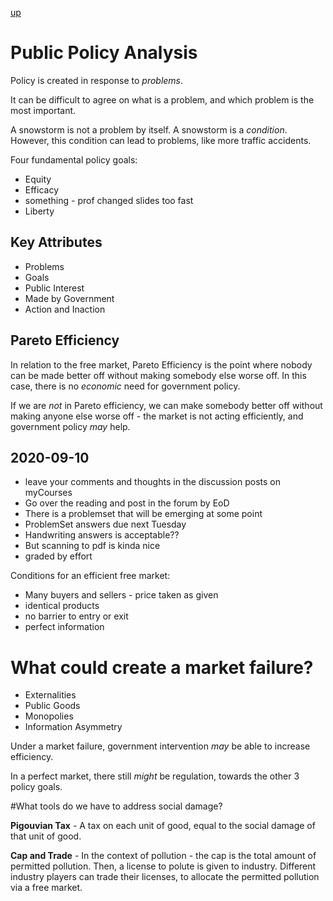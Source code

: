 [up](../../../index.md)

# Public Policy Analysis

Policy is created in response to *problems*.

It can be difficult to agree on what is a problem, and which problem is the most important.

A snowstorm is not a problem by itself. A snowstorm is a *condition*. However, this condition can lead to problems, like more traffic accidents.

Four fundamental policy goals:

- Equity
- Efficacy
- something - prof changed slides too fast
- Liberty

## Key Attributes

- Problems
- Goals
- Public Interest
- Made by Government
- Action and Inaction

## Pareto Efficiency

In relation to the free market, Pareto Efficiency is the point where nobody can be made better off without making somebody else worse off. In this case, there is no *economic* need for government policy.

If we are *not* in Pareto efficiency, we can make somebody better off without making anyone else worse off - the market is not acting efficiently, and government policy *may* help.

## 2020-09-10

- leave your comments and thoughts in the discussion posts on myCourses
- Go over the reading and post in the forum by EoD
- There is a problemset that will be emerging at some point
- ProblemSet answers due next Tuesday
- Handwriting answers is acceptable??
- But scanning to pdf is kinda nice
- graded by effort

Conditions for an efficient free market:

- Many buyers and sellers - price taken as given
- identical products
- no barrier to entry or exit
- perfect information

# What could create a market failure?

- Externalities
- Public Goods
- Monopolies
- Information Asymmetry

Under a market failure, government intervention *may* be able to increase efficiency.

In a perfect market, there still *might* be regulation, towards the other 3 policy goals.

#What tools do we have to address social damage?

**Pigouvian Tax** - A tax on each unit of good, equal to the social damage of that unit of good.

**Cap and Trade** - In the context of pollution - the cap is the total amount of permitted pollution. Then, a license to polute is given to industry. Different industry players can trade their licenses, to allocate the permitted pollution via a free market.
